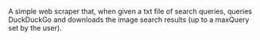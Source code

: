 A simple web scraper that, when given a txt file of search queries, queries DuckDuckGo and downloads the image search results (up to a maxQuery set by the user).
